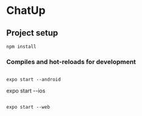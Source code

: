 # ChatUp

## Project setup

```
npm install
```

### Compiles and hot-reloads for development

```

expo start --android
```

expo start --ios

```

expo start --web
```
